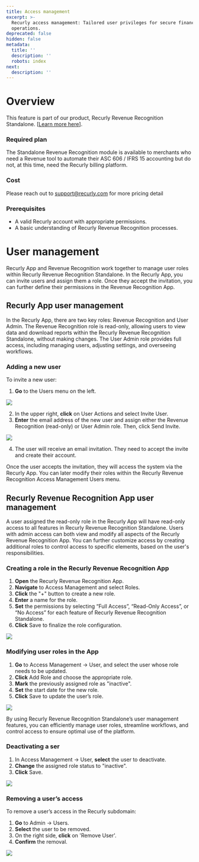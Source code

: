 ```yaml
---
title: Access management
excerpt: >-
  Recurly access management: Tailored user privileges for secure financial
  operations.
deprecated: false
hidden: false
metadata:
  title: ''
  description: ''
  robots: index
next:
  description: ''
---
```

# Overview

This feature is part of our product, Recurly Revenue Recognition Standalone. \[<a href="https://docs.recurly.com/recurly-revrec/docs/recurly-revenue-recognition-standalone" target="_blank">Learn more here</a>].

### Required plan

The Standalone Revenue Recognition module is available to merchants who need a Revenue tool to automate their ASC 606 / IFRS 15 accounting but do not, at this time, need the Recurly billing platform.

### Cost

Please reach out to [support@recurly.com](mailto:support@recurly.com) for more pricing detail

### Prerequisites

* A valid Recurly account with appropriate permissions.
* A basic understanding of Recurly Revenue Recognition processes.

# User management

Recurly App and Revenue Recognition work together to manage user roles within Recurly Revenue Recognition Standalone. In the Recurly App, you can invite users and assign them a role. Once they accept the invitation, you can further define their permissions in the Revenue Recognition App.

## Recurly App user management

In the Recurly App, there are two key roles: Revenue Recognition and User Admin. The Revenue Recognition role is read-only, allowing users to view data and download reports within the Recurly Revenue Recognition Standalone, without making changes. The User Admin role provides full access, including managing users, adjusting settings, and overseeing workflows.

### Adding a new user

To invite a new user:

1. **Go** to the Users menu on the left.

<Image align="center" className="border" border={true} src="https://files.readme.io/a90fd978cbb2e7e2dc31ebc27590c1432059d7305f279f885e6575251d6484bc-Users.png" />

2. In the upper right, **click** on User Actions and select Invite User.
3. **Enter** the email address of the new user and assign either the Revenue Recognition (read-only) or User Admin role. Then, click Send Invite.

<Image align="center" className="border" border={true} src="https://files.readme.io/b755d00e6bed785c482a847accd3053d2ad570030ffceabb49a2521f25a8db8d-Invite_user.png" />

4. The user will receive an email invitation. They need to accept the invite and create their account.

Once the user accepts the invitation, they will access the system via the Recurly App. You can later modify their roles within the Recurly Revenue Recognition Access Management Users menu.

## Recurly Revenue Recognition App user management

A user assigned the read-only role in the Recurly App will have read-only access to all features in Recurly Revenue Recognition Standalone. Users with admin access can both view and modify all aspects of the Recurly Revenue Recognition App. You can further customize access by creating additional roles to control access to specific elements, based on the user's responsibilities.

### Creating a role in the Recurly Revenue Recognition App

1. **Open** the Recurly Revenue Recognition App.
2. **Navigate** to Access Management and select Roles.
3. **Click** the "+" button to create a new role.
4. **Enter** a name for the role.
5. **Set** the permissions by selecting “Full Access”, “Read-Only Access”, or “No Access” for each feature of Recurly Revenue Recognition Standalone.
6. **Click** Save to finalize the role configuration.

<Image align="center" className="border" border={true} src="https://files.readme.io/f7d7fe13b3d84d8e70ddd1379da650c7cc568923d5ad74d9cbe73e2ce8894ef0-Creating_a_role.png" />

### Modifying user roles in the App

1. **Go** to Access Management → User, and select the user whose role needs to be updated.
2. **Click** Add Role and choose the appropriate role.
3. **Mark** the previously assigned role as "inactive".
4. **Set** the start date for the new role.
5. **Click** Save to update the user’s role.

<Image align="center" className="border" border={true} src="https://files.readme.io/69dd5929e034d20de88a5fe102ce6a1ce5379bec973683b8a48f8c903b188e56-Screenshot_2024-10-24_at_11.15.36_AM.png" />

By using Recurly Revenue Recognition Standalone’s user management features, you can efficiently manage user roles, streamline workflows, and control access to ensure optimal use of the platform.

### Deactivating a ser

1. In Access Management → User, **select** the user to deactivate.
2. **Change** the assigned role status to "inactive".
3. **Click** Save.

<Image align="center" className="border" border={true} src="https://files.readme.io/3870956509aa73389bcafb8a3214a0783a74e716d9636f436dbd439519e2a032-image.png" />

### Removing a user’s access

To remove a user’s access in the Recurly subdomain:

1. **Go** to Admin → Users.
2. **Select** the user to be removed.
3. On the right side, **click** on 'Remove User'.
4. **Confirm** the removal.

<Image align="center" className="border" border={true} src="https://files.readme.io/13a1319e241e9f0693f635eb6a78b1c5c8e68a86ac38f36ad3000727ebfc08ee-Screenshot_2024-10-24_at_11.23.36_AM.png" />